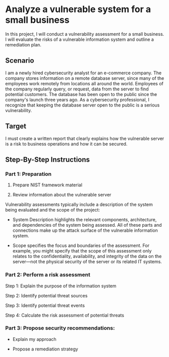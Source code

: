 # Analyze a vulnerable system for a small business
In this project, I will conduct a vulnerability assessment for a small business. I will evaluate the risks of a vulnerable information system and outline a remediation plan.

## Scenario
I am a newly hired cybersecurity analyst for an e-commerce company. The company stores information on a remote database server, since many of the employees work remotely from locations all around the world. Employees of the company regularly query, or request, data from the server to find potential customers. The database has been open to the public since the company's launch three years ago. As a cybersecurity professional, I recognize that keeping the database server open to the public is a serious vulnerability.

## Target
I must create a written report that clearly explains how the vulnerable server is a risk to business operations and how it can be secured.

## Step-By-Step Instructions
### Part 1: Preparation
1. Prepare NIST framework material

2. Review information about the vulnerable server

Vulnerability assessments typically include a description of the system being evaluated and the scope of the project:

* System Description highlights the relevant components, architecture, and dependencies of the system being assessed. All of these parts and connections make up the attack surface of the vulnerable information system.

* Scope specifies the focus and boundaries of the assessment. For example, you might specify that the scope of this assessment only relates to the confidentiality, availability, and integrity of the data on the server—not the physical security of the server or its related IT systems.
### Part 2: Perform a risk assessment
Step 1: Explain the purpose of the information system

Step 2: Identify potential threat sources

Step 3: Identify potential threat events

Step 4: Calculate the risk assessment of potential threats
### Part 3: Propose security recommendations:
* Explain my approach

* Propose a remediation strategy
